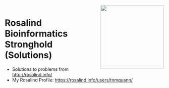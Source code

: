 <img src="http://rosalind.info/static/img/logo.png?v=1560257990"  width=200 align="right">

# Rosalind Bioinformatics Stronghold (Solutions)
- Solutions to problems from http://rosalind.info/
- My Rosalind Profile: https://rosalind.info/users/tnmquann/
